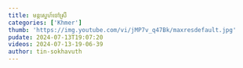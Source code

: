 ```yaml
---
title: មន្តស្នេហ៍ចៅស្រី
categories: ['Khmer']
thumb: 'https://img.youtube.com/vi/jMP7v_q47Bk/maxresdefault.jpg'
pudate: 2024-07-13T19:07:20
videos: 2024-07-13-19-06-39
author: tin-sokhavuth
---
```

